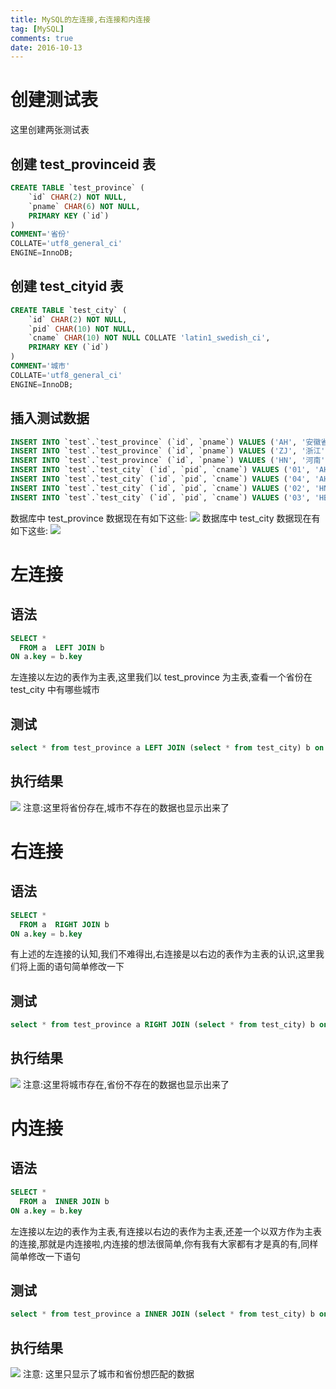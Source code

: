 ```yaml
---
title: MySQL的左连接,右连接和内连接
tag: [MySQL]
comments: true
date: 2016-10-13
---
```





# 创建测试表
这里创建两张测试表 
## 创建 test_provinceid 表
```sql
CREATE TABLE `test_province` (
	`id` CHAR(2) NOT NULL,
	`pname` CHAR(6) NOT NULL,
	PRIMARY KEY (`id`)
)
COMMENT='省份'
COLLATE='utf8_general_ci'
ENGINE=InnoDB;
```
## 创建 test_cityid 表
```sql
CREATE TABLE `test_city` (
	`id` CHAR(2) NOT NULL,
	`pid` CHAR(10) NOT NULL,
	`cname` CHAR(10) NOT NULL COLLATE 'latin1_swedish_ci',
	PRIMARY KEY (`id`)
)
COMMENT='城市'
COLLATE='utf8_general_ci'
ENGINE=InnoDB;
```
## 插入测试数据
```sql
INSERT INTO `test`.`test_province` (`id`, `pname`) VALUES ('AH', '安徽省');
INSERT INTO `test`.`test_province` (`id`, `pname`) VALUES ('ZJ', '浙江');
INSERT INTO `test`.`test_province` (`id`, `pname`) VALUES ('HN', '河南');
INSERT INTO `test`.`test_city` (`id`, `pid`, `cname`) VALUES ('01', 'AH', '合肥');
INSERT INTO `test`.`test_city` (`id`, `pid`, `cname`) VALUES ('04', 'AH', '六安');
INSERT INTO `test`.`test_city` (`id`, `pid`, `cname`) VALUES ('02', 'HN', '郑州');
INSERT INTO `test`.`test_city` (`id`, `pid`, `cname`) VALUES ('03', 'HB', '石家庄');
```
数据库中 test_province 数据现在有如下这些:
![](http://ww3.sinaimg.cn/large/d9e82fa4jw1f8qv8m5xg0j203z027t8n.jpg)
数据库中 test_city 数据现在有如下这些:
![](http://ww1.sinaimg.cn/large/d9e82fa4jw1f8qv1x80zbj205902sjrf.jpg)

# 左连接
## 语法
```sql
SELECT *
  FROM a  LEFT JOIN b 
ON a.key = b.key
```
左连接以左边的表作为主表,这里我们以 test_province 为主表,查看一个省份在 test_city 中有哪些城市
## 测试
```sql
select * from test_province a LEFT JOIN (select * from test_city) b on a.id = b.pid
```
## 执行结果
![](http://ww1.sinaimg.cn/large/d9e82fa4jw1f8qveidj0ej209b02q74l.jpg)
注意:这里将省份存在,城市不存在的数据也显示出来了

# 右连接
## 语法
```sql
SELECT *
  FROM a  RIGHT JOIN b 
ON a.key = b.key
```
有上述的左连接的认知,我们不难得出,右连接是以右边的表作为主表的认识,这里我们将上面的语句简单修改一下
## 测试
```sql
select * from test_province a RIGHT JOIN (select * from test_city) b on a.id = b.pid
```
## 执行结果
![](http://ww1.sinaimg.cn/large/d9e82fa4jw1f8qv7cnbavj208w028mxc.jpg)
注意:这里将城市存在,省份不存在的数据也显示出来了

# 内连接
## 语法
```sql
SELECT *
  FROM a  INNER JOIN b 
ON a.key = b.key
```
左连接以左边的表作为主表,有连接以右边的表作为主表,还差一个以双方作为主表的连接,那就是内连接啦,内连接的想法很简单,你有我有大家都有才是真的有,同样简单修改一下语句

## 测试
```sql
select * from test_province a INNER JOIN (select * from test_city) b on a.id = b.pid
```

## 执行结果
![](http://ww3.sinaimg.cn/large/d9e82fa4jw1f8qvcx4pd3j207x02d3yo.jpg)
注意: 这里只显示了城市和省份想匹配的数据